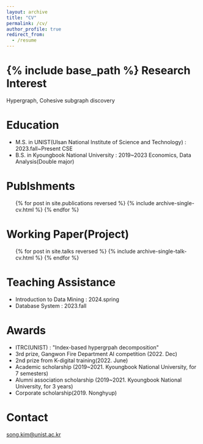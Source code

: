 ```yaml
---
layout: archive
title: "CV"
permalink: /cv/
author_profile: true
redirect_from:
  - /resume
---
```



{% include base_path %}
Research Interest
======
Hypergraph, Cohesive subgraph discovery

Education
======
* M.S. in UNIST(Ulsan National Institute of Science and Technology) : 2023.fall~Present CSE
* B.S. in Kyoungbook National University : 2019~2023 Economics, Data Analysis(Double major)


Publshments
======
  <ul>{% for post in site.publications reversed %}
    {% include archive-single-cv.html %}
  {% endfor %}</ul>


Working Paper(Project)
======
  <ul>{% for post in site.talks reversed %}
    {% include archive-single-talk-cv.html  %}
  {% endfor %}</ul>



Teaching Assistance
======
* Introduction to Data Mining : 2024.spring
* Database System : 2023.fall

Awards
======
* ITRC(UNIST) : "Index-based hypergrpah decomposition"
* 3rd prize, Gangwon Fire Department AI competition (2022. Dec)
* 2nd prize from K-digital training(2022. June)
* Academic scholarship (2019~2021. Kyoungbook National University, for 7 semesters)
* Alumni association scholarship (2019~2021. Kyoungbook National University, for 3 years)
* Corporate scholarship(2019. Nonghyup) 

Contact
======
song.kim@unist.ac.kr


